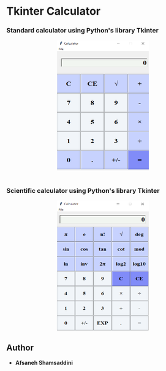 
# Tkinter Calculator

### Standard calculator using Python's library Tkinter 

<p align="center">
   <img width="240" height="340"src="img/standard_cal.png">
</p>



# 

### Scientific calculator using Python's library Tkinter 

<p align="center">
   <img width="240" height="340"src="img/scientific.png">
</p>

## Author
* **Afsaneh Shamsaddini**
